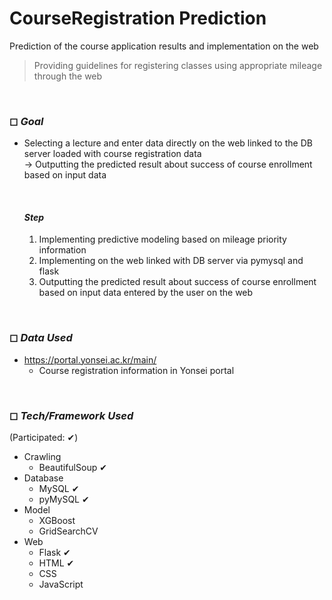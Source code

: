 # CourseRegistration Prediction

Prediction of the course application results and implementation on the web
> Providing guidelines for registering classes using appropriate mileage through the web

<br>

### ◻ *Goal*

- Selecting a lecture and enter data directly on the web linked to the DB server loaded with course registration data <br>
  → Outputting the predicted result about success of course enrollment based on input data

  <br>
  
  #### *Step*
  
  1. Implementing predictive modeling based on mileage priority information
  2. Implementing on the web linked with DB server via pymysql and flask
  3. Outputting the predicted result about success of course enrollment based on input data entered by the user on the web

<br>

### ◻ *Data Used*

- https://portal.yonsei.ac.kr/main/
  - Course registration information in Yonsei portal

<br>

### ◻ *Tech/Framework Used*

​(Participated: ✔)

- Crawling
  - BeautifulSoup ✔
- Database
  - MySQL ✔
  - pyMySQL ✔
- Model
  - XGBoost
  - GridSearchCV
- Web
  - Flask ✔
  - HTML ✔
  - CSS
  - JavaScript
